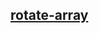 ## [rotate-array](https://leetcode.com/problems/rotate-array/description/?envType=study-plan-v2&envId=top-interview-150)
